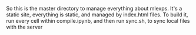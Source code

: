 So this is the master directory to manage everything about mlexps. It's a static
site, everything is static, and managed by index.html files. To build it, run every
cell within compile.ipynb, and then run sync.sh, to sync local files with the server
